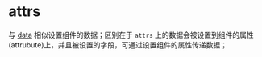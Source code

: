 # attrs

与 [data](./comp_option_data.md) 相似设置组件的数据；区别在于 `attrs` 上的数据会被设置到组件的属性(attrubute)上，并且被设置的字段，可通过设置组件的属性传递数据；

<code-view src="/demo/chapter3/test-btn3/package.json" style="height:500px;"></code-view>